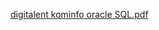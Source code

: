 [digitalent kominfo oracle SQL.pdf](https://github.com/handane/CERTIFICATE/files/12740951/digitalent.kominfo.oracle.SQL.pdf)
